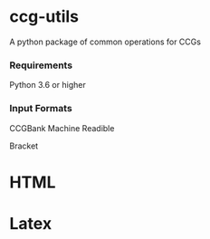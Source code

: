 # ccg-utils
A python package of common operations for CCGs

### Requirements
Python 3.6 or higher

### Input Formats
CCGBank Machine Readible

Bracket

# HTML

# Latex
